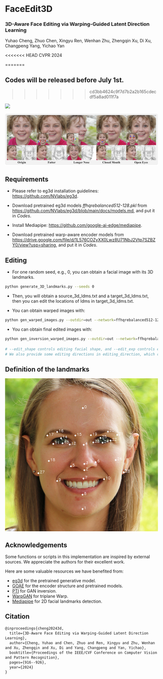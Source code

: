 # FaceEdit3D 
### 3D-Aware Face Editing via Warping-Guided Latent Direction Learning

Yuhao Cheng, Zhuo Chen, Xingyu Ren, Wenhan Zhu, Zhengqin Xu, Di Xu, Changpeng Yang, Yichao Yan

<<<<<<< HEAD
CVPR 2024

=======
## Codes will be released before July 1st.
>>>>>>> cd3bb4624c9f7d7b2a2b165cdecdf5a8ad011f7a

<a href='https://cyh-sj.github.io/FaceEdit3D/'><img src='https://img.shields.io/badge/Project-Page-Green'></a>

![Teaser Image](Assets/teaser.png "Teaser")

## Requirements
+ Please refer to eg3d installation guidelines: <a href='https://github.com/NVlabs/eg3d'>https://github.com/NVlabs/eg3d</a>.

+ Download pretrained eg3d models _ffhqrebalanced512-128.pkl_  from <a href='https://github.com/NVlabs/eg3d/blob/main/docs/models.md'>https://github.com/NVlabs/eg3d/blob/main/docs/models.md</a>, and put it in _Codes_.

+ Install Mediapipe: <a href='https://github.com/google-ai-edge/mediapipe'>https://github.com/google-ai-edge/mediapipe</a>.

+ Download pretrained warp-aware encoder models from <a href='https://drive.google.com/file/d/1L576COZyXX0Lwz8U71NbJ2Vtp7SZBZY0/view?usp=sharing'>https://drive.google.com/file/d/1L576COZyXX0Lwz8U71NbJ2Vtp7SZBZY0/view?usp=sharing</a>, and put it in _Codes_.

## Editing
+ For one random seed, e.g., 0, you can obtain a facial image with its 3D landmarks.
```.bash
python generate_3D_landmarks.py --seeds 0
```

+ Then, you will obtain a source_3d_ldms.txt and a target_3d_ldms.txt, then you can edit the locations of ldms in target_3d_ldms.txt.

+ You can obtain warped images with:
```.bash
python gen_warped_images.py --outdir=out --network=ffhqrebalanced512-128.pkl
```

+ You can obtain final edited images with:
```.bash
python gen_inversion_warped_images.py --outdir=out --network=ffhqrebalanced512-128.pkl

# --edit_shape controls editing facial shape, and --edit_exp controls editing facial expressions.
# We also provide some editing directions in editing_direction, which can be used by --direction.
```

## Definition of the landmarks
![Teaser Image](Assets/ldms.png "Teaser")


## Acknowledgements
Some functions or scripts in this implementation are inspired by external sources. We appreciate the authors for their excellent work.

Here are some valuable resources we have benefited from:

+ [eg3d](https://github.com/NVlabs/eg3d) for the pretrained generative model.
+ [GOAE](https://github.com/jiangyzy/GOAE) for the encoder structure and pretrained models.
+ [PTI](https://github.com/danielroich/PTI) for GAN inversion.
+ [WarpGAN](https://github.com/seasonSH/WarpGAN) for triplane Warp.
+ [Mediapipe](https://github.com/google-ai-edge/mediapipe) for 2D facial landmarks detection.

## Citation	

```
@inproceedings{cheng20243d,
  title={3D-Aware Face Editing via Warping-Guided Latent Direction Learning},
  author={Cheng, Yuhao and Chen, Zhuo and Ren, Xingyu and Zhu, Wenhan and Xu, Zhengqin and Xu, Di and Yang, Changpeng and Yan, Yichao},
  booktitle={Proceedings of the IEEE/CVF Conference on Computer Vision and Pattern Recognition},
  pages={916--926},
  year={2024}
}
```
